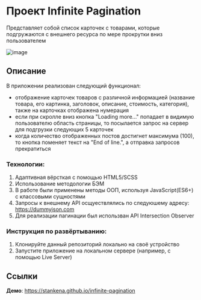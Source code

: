 # Проект Infinite Pagination

Представляет собой список карточек с товарами, которые подгружаются с внешнего ресурса по мере прокрутки вниз пользователем

![image](https://github.com/stankenA/infinite-pagination/assets/82235915/180b0282-cf50-4cda-849c-bc87809c33ee)


## Описание

В приложении реализован следующий функционал:
- отображение карточек товаров с различной информацией (название товара, его картинка, заголовок, описание, стоимость, категория), также на карточках отображена нумерация
- если при скролле вниз кнопка "Loading more..." попадает в видимую пользователю область страницы, то посылается запрос на сервер для подгрузки следующих 5 карточек
- когда количество отображенных постов достигнет максимума (100), то кнопка поменяет текст на "End of line.", а отправка запросов прекратиться

### Технологии:

1. Адаптивная вёрсткая с помощью HTML5/SCSS
2. Использование методологии БЭМ
3. В работе были применены методы ООП, используя JavaScript(ES6+) с классовыми сущностями
4. Запросы к внешнему API осщуествлялись по следуюшему адресу: https://dummyjson.com
5. Для реализации пагинации был использван API Intersection Observer

### Инструкция по развёртыванию: 

1. Клонируйте данный репозиторий локально на своё устройство
2. Запустите приложение на локальном сервере (например, с помощью Live Server)

## Ссылки

**Демо**: https://stankena.github.io/infinite-pagination
